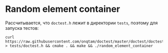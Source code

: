 # Random element container

Рассчитывается, что `doctest.h` лежит в директории `tests`, поэтому для запуска тестов:
```
curl https://raw.githubusercontent.com/onqtam/doctest/master/doctest/doctest.h > tests/doctest.h && cmake . && make && ./random_element_container
```

